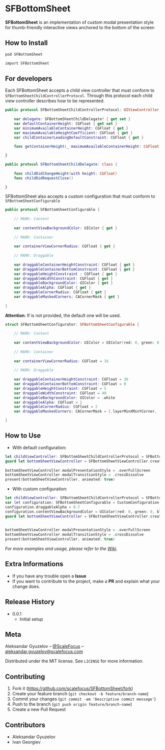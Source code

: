 # SFBottomSheet

<!-- [![Version](https://img.shields.io/cocoapods/v/TDBadgedCell.svg?style=flat-square)](http://cocoapods.org/pods/TDBadgedCell/)
[![Build Status][travis-image]][travis-url]
![Downloads](https://img.shields.io/cocoapods/dt/TDBadgedCell.svg?style=flat-square)
![Platform](https://img.shields.io/cocoapods/p/TDBadgedCell.svg?style=flat-square)
![License](https://img.shields.io/cocoapods/l/TDBadgedCell.svg?style=flat-square) -->

**SFBottomSheet** is an implementation of custom modal presentation style for thumb-friendly interactive views anchored to the bottom of the screen


## How to Install

```sh
pod SFBottomSheet
```
```sh
import SFBottomSheet
```


## For developers

Each SFBottomSheet accepts a child view controller that must conform to ``SFBottomSheetChildControllerProtocol``. Through this protocol each child view controller describes how to be represented.

```swift
public protocol SFBottomSheetChildControllerProtocol: UIViewController {
    
    var delegate: SFBottomSheetChildDelegate? { get set }
    var defaultContainerHeight: CGFloat { get set }
    var minimumAvailableContainerHeight: CGFloat { get }
    var maximumAvailableHeightCoefficient: CGFloat { get }
    var childContainerLeadingDefaultConstraint: CGFloat { get }
    
    func getContainerHeight(_ maximumAvailableContainerHeight: CGFloat) -> CGFloat

}

public protocol SFBottomSheetChildDelegate: class {
    
    func childDidChangeHeight(with height: CGFloat)
    func childDidRequestClose()

}
```

SFBottomSheet also accepts a custom configuration that must conform to ``SFBottomSheetConfigurable``

```swift
public protocol SFBottomSheetConfigurable {
    
    // MARK: Content
    
    var contentViewBackgroundColor: UIColor { get }
    
    // MARK: Container
    
    var containerViewCornerRadius: CGFloat { get }
    
    // MARK: Draggable
    
    var draggableContainerHeightConstraint: CGFloat { get }
    var draggableContainerBottomConstraint: CGFloat { get }
    var draggableHeightConstraint : CGFloat { get }
    var draggableWidthConstraint: CGFloat { get }
    var draggableBackgroundColor: UIColor { get }
    var draggableAlpha: CGFloat { get }
    var draggableCornerRadius: CGFloat { get }
    var draggableMaskedCorners: CACornerMask { get }
    
}
```
**Attention**: If is not provided, the default one will be used.

```swift
struct SFBottomSheetConfigurator: SFBottomSheetConfigurable {
    
    // MARK: Content
    
    var contentViewBackgroundColor: UIColor = UIColor(red: 0, green: 0, blue: 0, alpha: 0.4)
    
    // MARK: Container
    
    var containerViewCornerRadius: CGFloat = 16
        
    // MARK: Draggable
    
    var draggableContainerHeightConstraint: CGFloat = 30
    var draggableContainerBottomConstraint: CGFloat = 0
    var draggableHeightConstraint: CGFloat = 5
    var draggableWidthConstraint: CGFloat = 40
    var draggableBackgroundColor: UIColor = .white
    var draggableAlpha: CGFloat = 1
    var draggableCornerRadius: CGFloat = 2
    var draggableMaskedCorners: CACornerMask = [.layerMinXMinYCorner, .layerMaxXMinYCorner, .layerMaxXMaxYCorner, .layerMinXMaxYCorner]

}
```


## How to Use

* With default configuration: 
```swift
let childViewController: SFBottomSheetChildControllerProtocol = SFBottomSheetChildViewController()
guard let bottomSheetViewController = SFBottomSheetViewController.createScene(child: childViewController,
                                                                        didFinishWithoutSelection: nil) else { return }
bottomSheetViewController.modalPresentationStyle = .overFullScreen
bottomSheetViewController.modalTransitionStyle = .crossDissolve
present(bottomSheetViewController, animated: true)
```

* With custom configuration:
```swift
let childViewController: SFBottomSheetChildControllerProtocol = SFBottomSheetChildViewController()
var let configuration: SFBottomSheetConfigurable = CustomConfiguration()
configuration.draggableAlpha = 0.7
configuration.contentViewBackgroundColor = UIColor(red: 0, green: 0, blue: 0, alpha: 0.8)
guard let bottomSheetViewController = SFBottomSheetViewController.createScene(child: childViewController,
                                                                        configuration: configuration,
                                                                        didFinishWithoutSelection: nil) else { return }
bottomSheetViewController.modalPresentationStyle = .overFullScreen
bottomSheetViewController.modalTransitionStyle = .crossDissolve
present(bottomSheetViewController, animated: true)
```

_For more examples and usage, please refer to the [Wiki][wiki]._


## Extra Informations

* If you have any trouble open a **Issue**
* If you want to contribute to the project, make a **PR** and explain what your change does.
## Release History

* 0.0.1
    * Initial setup


## Meta

Aleksandar Gyuzelov – [@ScaleFocus](https://github.com/scalefocus) – aleksandar.gyuzelov@scalefocus.com

Distributed under the MIT license. See ``LICENSE`` for more information.


## Contributing

1. Fork it (<https://github.com/scalefocus/SFBottomSheet/fork>)
2. Create your feature branch (`git checkout -b feature/branch-name`)
3. Commit your changes (`git commit -am 'Descriptive commit message'`)
4. Push to the branch (`git push origin feature/branch-name`)
5. Create a new Pull Request


## Contributors

* Aleksandar Gyuzelov
* Ivan Georgiev

<!-- Markdown link & img dfn's -->
[travis-image]: https://img.shields.io/travis/dbader/node-datadog-metrics/master.svg?style=flat-square
[travis-url]: https://travis-ci.org/dbader/node-datadog-metrics
[wiki]: https://github.com/scalefocus/SFBottomSheet/wiki